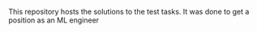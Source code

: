 This repository hosts the solutions to the test tasks. It was done to get a position as an ML engineer 
